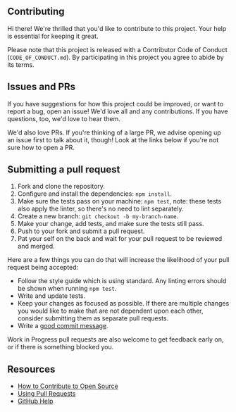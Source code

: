 ## Contributing

Hi there! We're thrilled that you'd like to contribute to this project. Your help is essential for keeping it great.

Please note that this project is released with a Contributor Code of Conduct (`CODE_OF_CONDUCT.md`). By participating in this project you agree to abide by its terms.

## Issues and PRs

If you have suggestions for how this project could be improved, or want to report a bug, open an issue! We'd love all and any contributions. If you have questions, too, we'd love to hear them.

We'd also love PRs. If you're thinking of a large PR, we advise opening up an issue first to talk about it, though! Look at the links below if you're not sure how to open a PR.

## Submitting a pull request

1.  Fork and clone the repository.
2.  Configure and install the dependencies: `npm install`.
3.  Make sure the tests pass on your machine: `npm test`, note: these tests also apply the linter, so there's no need to lint separately.
4.  Create a new branch: `git checkout -b my-branch-name`.
5.  Make your change, add tests, and make sure the tests still pass.
6.  Push to your fork and submit a pull request.
7.  Pat your self on the back and wait for your pull request to be reviewed and merged.

Here are a few things you can do that will increase the likelihood of your pull request being accepted:

-   Follow the style guide which is using standard. Any linting errors should be shown when running `npm test`.
-   Write and update tests.
-   Keep your changes as focused as possible. If there are multiple changes you would like to make that are not dependent upon each other, consider submitting them as separate pull requests.
-   Write a [good commit message](http://tbaggery.com/2008/04/19/a-note-about-git-commit-messages.html).

Work in Progress pull requests are also welcome to get feedback early on, or if there is something blocked you.

## Resources

-   [How to Contribute to Open Source](https://opensource.guide/how-to-contribute/)
-   [Using Pull Requests](https://help.github.com/articles/about-pull-requests/)
-   [GitHub Help](https://help.github.com)
